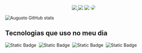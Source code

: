 <div align="center"> 
<a href="https://instagram.com/carol_developer" target="_blank"><img src="https://img.shields.io/badge/-Instagram-%23E4405F?style=for-the-badge&logo=instagram&logoColor=white"</a>
<a href="https://www.youtube.com/channel/UCvFCatDtfdvwKKXkndSAPiw" target="_blank"><img src="https://img.shields.io/badge/YouTube-FF0000?style=for-the-badge&logo=youtube&logoColor=white" target="_blank"></a>
<a href = "mailto:cmp.1a.caroline@gmail.com"> <img src="https://img.shields.io/badge/-Gmail-%23333?style=for-the-badge&logo=gmail&logoColor=white" target="_blank"></a>
<a href="https://www.linkedin.com/in/carolbarbosa/" target="_blank"><img src="https://img.shields.io/badge/-LinkedIn-%230077B5?style=for-the-badge&logo=linkedin&logoColor=white" style="border-radius: 30px" target="_blank"></a> 
 </div>

![Augusto GitHub stats](https://github-readme-stats.vercel.app/api?username=guto93&show_icons=true&theme=onedark)

## Tecnologias que uso no meu dia ##

 ![Static Badge](https://img.shields.io/badge/COBOL-silver)&nbsp;
 ![Static Badge](https://img.shields.io/badge/JCL-orange)&nbsp; 
 ![Static Badge](https://img.shields.io/badge/DB2-blue)&nbsp;
 ![Static Badge](https://img.shields.io/badge/CICS-red)&nbsp; 

